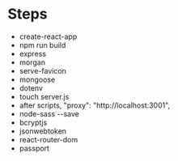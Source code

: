 # Steps
- create-react-app
- npm run build
- express
- morgan
- serve-favicon
- mongoose
- dotenv
- touch server.js
- after scripts, "proxy": "http://localhost:3001",
- node-sass --save
- bcryptjs
- jsonwebtoken
- react-router-dom
- passport

